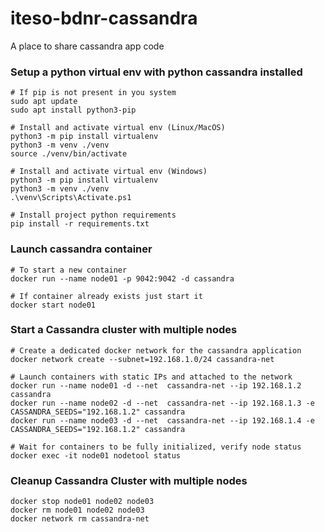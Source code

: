 # iteso-bdnr-cassandra

A place to share cassandra app code

### Setup a python virtual env with python cassandra installed
```
# If pip is not present in you system
sudo apt update
sudo apt install python3-pip

# Install and activate virtual env (Linux/MacOS)
python3 -m pip install virtualenv
python3 -m venv ./venv
source ./venv/bin/activate

# Install and activate virtual env (Windows)
python3 -m pip install virtualenv
python3 -m venv ./venv
.\venv\Scripts\Activate.ps1

# Install project python requirements
pip install -r requirements.txt
```


### Launch cassandra container
```
# To start a new container
docker run --name node01 -p 9042:9042 -d cassandra

# If container already exists just start it
docker start node01
```

### Start a Cassandra cluster with multiple nodes
```
# Create a dedicated docker network for the cassandra application
docker network create --subnet=192.168.1.0/24 cassandra-net

# Launch containers with static IPs and attached to the network
docker run --name node01 -d --net  cassandra-net --ip 192.168.1.2 cassandra
docker run --name node02 -d --net  cassandra-net --ip 192.168.1.3 -e CASSANDRA_SEEDS="192.168.1.2" cassandra
docker run --name node03 -d --net  cassandra-net --ip 192.168.1.4 -e CASSANDRA_SEEDS="192.168.1.2" cassandra

# Wait for containers to be fully initialized, verify node status
docker exec -it node01 nodetool status
```

### Cleanup Cassandra Cluster with multiple nodes
```
docker stop node01 node02 node03
docker rm node01 node02 node03
docker network rm cassandra-net
```
